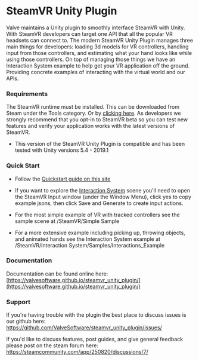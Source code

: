 # **SteamVR Unity Plugin**

Valve maintains a Unity plugin to smoothly interface SteamVR with Unity. With SteamVR developers can target one API that all the popular VR headsets can connect to. The modern SteamVR Unity Plugin manages three main things for developers: loading 3d models for VR controllers, handling input from those controllers, and estimating what your hand looks like while using those controllers. On top of managing those things we have an Interaction System example to help get your VR application off the ground. Providing concrete examples of interacting with the virtual world and our APIs.


### Requirements
The SteamVR runtime must be installed. This can be downloaded from Steam under the Tools category. Or by [clicking here](https://store.steampowered.com/app/250820/SteamVR/). As developers we strongly recommend that you opt-in to SteamVR beta so you can test new features and verify your application works with the latest versions of SteamVR.

 * This version of the SteamVR Unity Plugin is compatible and has been tested with Unity versions 5.4 - 2019.1

### Quick Start

 * Follow the [Quickstart guide on this site](articles/Quickstart.md)

 * If you want to explore the [Interaction System](articles/Interaction-System.md) scene you'll need to open the SteamVR Input window (under the Window Menu), click yes to copy example jsons, then click Save and Generate to create input actions.

 * For the most simple example of VR with tracked controllers see the sample scene at /SteamVR/Simple Sample

 * For a more extensive example including picking up, throwing objects, and animated hands see the Interaction System example at /SteamVR/Interaction System/Samples/Interactions_Example


### Documentation
Documentation can be found online here: [https://valvesoftware.github.io/steamvr_unity_plugin/](https://valvesoftware.github.io/steamvr_unity_plugin/)


### Support
 If you're having trouble with the plugin the best place to discuss issues is our github here: https://github.com/ValveSoftware/steamvr_unity_plugin/issues/

 If you'd like to discuss features, post guides, and give general feedback please post on the steam forum here: https://steamcommunity.com/app/250820/discussions/7/
